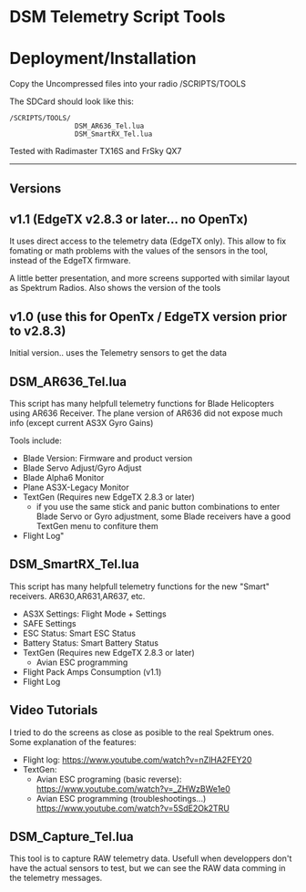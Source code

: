 # DSM Telemetry Script Tools


# Deployment/Installation

Copy the Uncompressed files into your radio /SCRIPTS/TOOLS

The SDCard should look like this:

    /SCRIPTS/TOOLS/
                    DSM_AR636_Tel.lua
                    DSM_SmartRX_Tel.lua



Tested with Radimaster TX16S and FrSky QX7

---

## Versions

## v1.1  (EdgeTX v2.8.3 or later... no OpenTx)

It uses direct access to the telemetry data (EdgeTX only).  This allow to fix fomating or math problems with the values of the sensors in the tool, instead of the EdgeTX firmware.

A little better presentation, and more screens supported with similar layout as Spektrum Radios.
Also shows the version of the tools


## v1.0  (use this for OpenTx / EdgeTX version prior to v2.8.3)

Initial version.. uses the Telemetry sensors to get the data

## DSM_AR636_Tel.lua

This script has many helpfull telemetry functions for Blade Helicopters using AR636 Receiver.  The plane version of AR636 did not expose much info (except current AS3X Gyro Gains)

Tools include:

* Blade Version:  Firmware and product version
* Blade Servo Adjust/Gyro Adjust 
* Blade Alpha6 Monitor
* Plane AS3X-Legacy Monitor
* TextGen  (Requires new EdgeTX 2.8.3 or later)  
   - if you use the same stick and panic button combinations to enter Blade Servo or Gyro adjustment, some Blade receivers have a good TextGen menu to confiture them
* Flight Log"

## DSM_SmartRX_Tel.lua

This script has many helpfull telemetry functions for the new "Smart" receivers. AR630,AR631,AR637, etc.

* AS3X Settings:  Flight Mode + Settings 
* SAFE Settings
* ESC Status: Smart ESC Status
* Battery Status: Smart Battery Status
* TextGen (Requires new EdgeTX 2.8.3 or later)
    -  Avian ESC programming
* Flight Pack Amps Consumption (v1.1)
* Flight Log

## Video Tutorials
I tried to do the screens as close as posible to the real Spektrum ones.  
Some explanation of the features:

* Flight log:  https://www.youtube.com/watch?v=nZlHA2FEY20
* TextGen: 
    - Avian ESC programing (basic reverse): https://www.youtube.com/watch?v=_ZHWzBWe1e0
    - Avian ESC programming (troubleshootings...) https://www.youtube.com/watch?v=5SdE2Ok2TRU

## DSM_Capture_Tel.lua

This tool is to capture RAW telemetry data. Usefull when developpers don't have the actual sensors to test, but we can see the RAW data comming in the telemetry messages.

